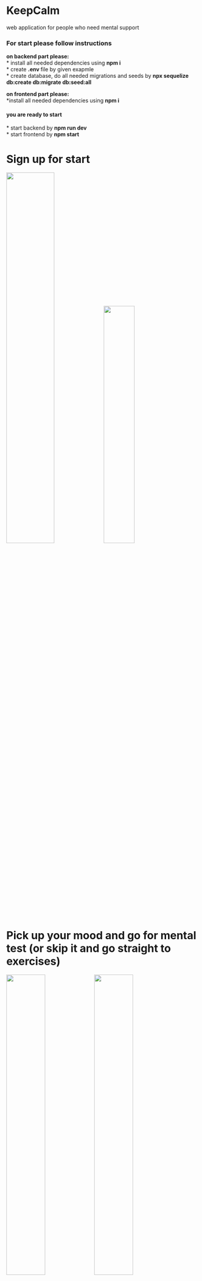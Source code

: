 # KeepCalm
web application for people who need mental support 
</br>
<h3>For start please follow instructions </h3>
<b>on backend part please:</b> <br/>
* install all needed dependencies using <b> npm i </b> <br/>
* create <b> .env </b> file by given exapmle <br/>
* create database, do all needed migrations and seeds by <b> npx sequelize db:create db:migrate db:seed:all </b> <br/>

<b>on frontend part please:</b> <br/>
*install all needed dependencies using <b> npm i </b> <br/>

<h4>you are ready to start</h4>
* start backend by <b>npm run dev</b> </br>
* start frontend by <b>npm start</b> </br>

# Sign up for start
<div >
<img width="50%" src='https://user-images.githubusercontent.com/99384151/197774199-dab7584d-bc12-4a52-a1e7-ac680502996d.png'/>
<img width="40%" src='https://user-images.githubusercontent.com/99384151/197773314-322bd896-54d6-4f5e-abe8-ce8a44486b8c.png'/>
</div>

# Pick up your mood and go for mental test (or skip it and go straight to exercises)
<div >
<img width="45%" src='https://user-images.githubusercontent.com/99384151/197774647-ecc597ad-5bef-40d4-853f-d5e6f1dcf656.png'/>
<img width="45%" src='https://user-images.githubusercontent.com/99384151/197774818-27ae0cda-22bd-45e7-971e-be5b242ed28c.png'/>
</div>

# Check your result and advices of exercises to feel better and go for all exercises
*add favorite exercie tou your profile, just put like
<div >
<img width="45%" src='https://user-images.githubusercontent.com/99384151/197775577-f5b05e40-ebe8-48c5-98a0-77bde2f97603.png'/>
<img width="47%" src='https://user-images.githubusercontent.com/99384151/197775735-1e825db6-26a2-4eb1-9035-3e65572e9432.png'/>
</div>

# Start your any of exercises presented in exercise list
<h4>Use your personal diary of emotions<h4>
<div >
<img width="45%" src='https://user-images.githubusercontent.com/99384151/197776543-e5be5fa3-3ce8-45fc-a640-42897f0da5b2.png'/>
<img width="51%" src='https://user-images.githubusercontent.com/99384151/197776727-e3ed7cb8-0ae2-4272-8fd9-2bce4e6589c2.png'/>
</div>
<h4>Check sounds of nature for better sleep (totally 5 sounds and videos are avaliable)<h4>
<div >
<img width="44%" src='https://user-images.githubusercontent.com/99384151/197777157-679b5205-d92f-4b0c-8276-8599d414363f.png'/>
<img width="45%" src='https://user-images.githubusercontent.com/99384151/197777326-65c9364b-b9bd-4040-b9b0-60d24182eb19.png'/>
</div>
<h4>Go for breath exercises for keep calm, animation and instructions will help you<h4>
<div >
<img width="44%" src='https://user-images.githubusercontent.com/99384151/197778297-fdae9bfb-80f1-4d11-8984-5b085f1f43f7.png'/>
<img width="45%" src='https://user-images.githubusercontent.com/99384151/197778467-05d8191d-6499-42c0-bf2e-0f29ec6d5469.png'/>
</div>
<h4>Use test of Rorshakha, send your answers to system and wait raply from on-site psychologist<h4>
<div >
<img width="45%" src='https://user-images.githubusercontent.com/99384151/197779102-31061830-63a0-46e9-ab29-e8301bfaf7ff.png'/>
<img width="45%" src='https://user-images.githubusercontent.com/99384151/197779379-41d34333-661f-49e1-bac9-fddc39306a7c.png'/>
</div>
<h4>Start your daily meditation<h4>
<div >
<img width="45%" src='https://user-images.githubusercontent.com/99384151/197780378-487b8c08-f006-40a4-bc04-4ed8edd3bb6e.png'/>
<img width="47%" src='https://user-images.githubusercontent.com/99384151/197780608-5abc5972-60fb-47e3-8005-141c5f280342.png'/>
</div>
<h4>Join chats in telergamm or create new one for community to share your ideas and thougth with (you can also filter chats by naming)<h4>
<div >
<img width="45%" src='https://user-images.githubusercontent.com/99384151/197781828-4edf93a8-65ee-45d4-a966-99dbc5214fc2.png'/>
<img width="50%" src='https://user-images.githubusercontent.com/99384151/197782026-15863b91-220d-42a3-a4b8-5495abfdc669.png'/>
</div>
<h4>Extra information for you<h4>
<i>*You can go for articles, read information added by admin, leave your comments and likes for articles</i> <br/>
<i>*Search for mental support online</i>
<div>
  <div >
<img width="46%" src='https://user-images.githubusercontent.com/99384151/197783379-a614477b-da87-445e-8956-6d2b4522d586.png'/>
<img width="50%" src='https://user-images.githubusercontent.com/99384151/197782767-dcdf51aa-a807-49a2-b65f-a0d0c99f3fbf.png'/>
  </div>
  <img  width="50%" src='https://user-images.githubusercontent.com/99384151/197789610-faa72541-f8e3-4c85-a41b-650f18dce37c.png'/>
  <img  width="46%" src='https://user-images.githubusercontent.com/99384151/197789160-92fe194c-9743-44bf-b108-92496248eeca.png'/>
</div>


# Follow your profile, change settings, check your mood graph and see last test recommendations
  <i>You can change your mood any time, as well as pass test once again. Your last mood will be saved for graph</i>
![image](https://user-images.githubusercontent.com/99384151/197785259-3d37a624-138c-4a9e-949e-4c4fc2b6ac3e.png)

  # Plans for future
  <i>
  * Create admin account and add possibility of adding articles, adding exercises, block users <br/>
  * Create psychologist page - for professionals who would like to join our application and give professional advices for payment<br/>
  * Add in profile added in favorite exercises and articles<br/>
  * Adaptive layout<br/>
  </i>
